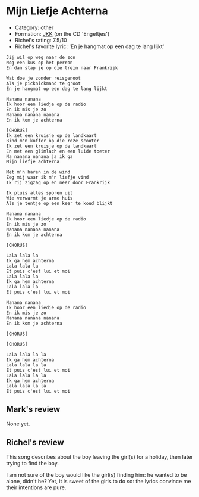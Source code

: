 # Mijn Liefje Achterna

 * Category: other
 * Formation: [JKK](Jkk.md) (on the CD 'Engeltjes')
 * Richel's rating: 7.5/10
 * Richel's favorite lyric: 'En je hangmat op een dag te lang lijkt'

```
Jij wil op weg naar de zon
Nog een kus op het perron
En dan stap je op die trein naar Frankrijk

Wat doe je zonder reisgenoot
Als je picknickmand te groot
En je hangmat op een dag te lang lijkt

Nanana nanana
Ik hoor een liedje op de radio
En ik mis je zo
Nanana nanana nanana
En ik kom je achterna

[CHORUS]
Ik zet een kruisje op de landkaart
Bind m'n koffer op die roze scooter
Ik zet een kruisje op de landkaart
En met een glimlach en een luide toeter
Na nanana nanana ja ik ga
Mijn liefje achterna

Met m'n haren in de wind
Zeg mij waar ik m'n liefje vind
Ik rij zigzag op en neer door Frankrijk

Ik pluis alles sporen uit
Wie verwarmt je arme huis
Als je tentje op een keer te koud blijkt

Nanana nanana
Ik hoor een liedje op de radio
En ik mis je zo
Nanana nanana nanana
En ik kom je achterna

[CHORUS]

Lala lala la
Ik ga hem achterna
Lala lala la
Et puis c'est lui et moi
Lala lala la
Ik ga hem achterna
Lala lala la
Et puis c'est lui et moi

Nanana nanana
Ik hoor een liedje op de radio
En ik mis je zo
Nanana nanana nanana
En ik kom je achterna

[CHORUS]

[CHORUS]

Lala lala la la
Ik ga hem achterna
Lala lala la la
Et puis c'est lui et moi
Lala lala la la
Ik ga hem achterna
Lala lala la la
Et puis c'est lui et moi
```

## Mark's review

None yet.

## Richel's review

This song describes about the boy leaving the girl(s) for a holiday, then later trying to find the boy.

I am not sure of the boy would like the girl(s) finding him: he wanted to be alone, didn't he? Yet, it is
sweet of the girls to do so: the lyrics convince me their intentions are pure.
